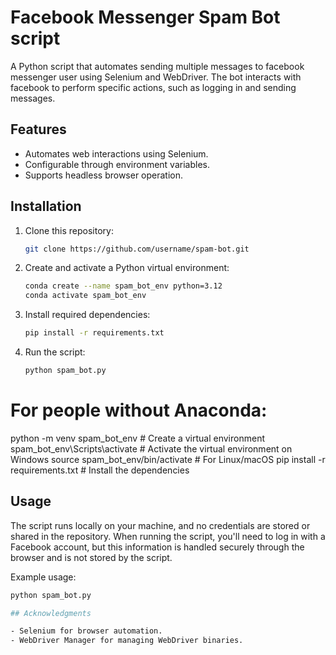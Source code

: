# Facebook Messenger Spam Bot script

A Python script that automates sending multiple messages to facebook messenger user using Selenium and WebDriver. The bot interacts with facebook to perform specific actions, such as logging in and sending messages.

## Features
- Automates web interactions using Selenium.
- Configurable through environment variables.
- Supports headless browser operation.

## Installation

1. Clone this repository:
   ```bash
   git clone https://github.com/username/spam-bot.git
   ```
2. Create and activate a Python virtual environment:
   ```bash
   conda create --name spam_bot_env python=3.12
   conda activate spam_bot_env
   ```
3. Install required dependencies:
   ```bash
   pip install -r requirements.txt
   ```
4. Run the script:
   ```bash
   python spam_bot.py
   ```

# For people without Anaconda:
python -m venv spam_bot_env  # Create a virtual environment
spam_bot_env\Scripts\activate  # Activate the virtual environment on Windows
source spam_bot_env/bin/activate  # For Linux/macOS
pip install -r requirements.txt  # Install the dependencies

## Usage
The script runs locally on your machine, and no credentials are stored or shared in the repository. When running the script, you'll need to log in with a Facebook account, but this information is handled securely through the browser and is not stored by the script.

Example usage:
```bash
python spam_bot.py

## Acknowledgments

- Selenium for browser automation.
- WebDriver Manager for managing WebDriver binaries.


